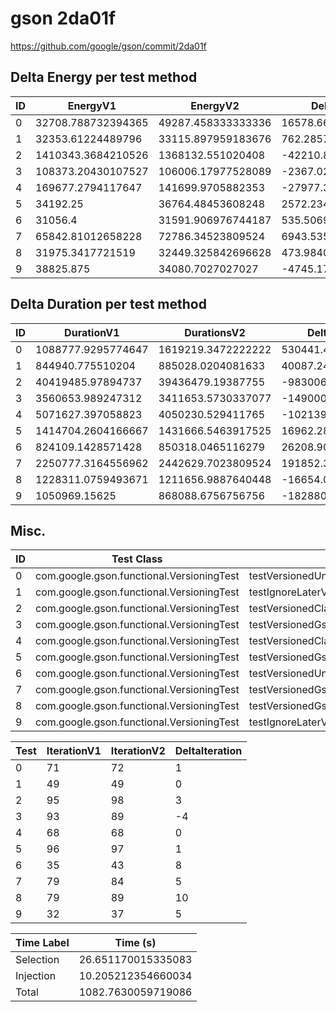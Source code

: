 # gson 2da01f


https://github.com/google/gson/commit/2da01f



## Delta Energy per test method


| ID | EnergyV1 | EnergyV2 | DeltaEnergy | σV1 | σV2 |
| --- | --- | --- | --- | --- | --- |
| 0 | 32708.788732394365 | 49287.458333333336 | 16578.66960093897 | 4318.581091690515 | 139223.74673663656 |
| 1 | 32353.61224489796 | 33115.897959183676 | 762.2857142857174 | 2820.025581128194 | 3196.574813860623 |
| 2 | 1410343.3684210526 | 1368132.551020408 | -42210.81740064453 | 297304.2015148812 | 351225.39209692 |
| 3 | 108373.20430107527 | 106006.17977528089 | -2367.024525794375 | 45231.08500681522 | 47130.54250887808 |
| 4 | 169677.2794117647 | 141699.9705882353 | -27977.308823529398 | 401680.4595879902 | 383646.2503907876 |
| 5 | 34192.25 | 36764.48453608248 | 2572.2345360824766 | 9070.715486525856 | 12454.976594988833 |
| 6 | 31056.4 | 31591.906976744187 | 535.5069767441855 | 3490.497362841004 | 3613.3729190068093 |
| 7 | 65842.81012658228 | 72786.34523809524 | 6943.53511151296 | 46706.23375060849 | 51161.528672266926 |
| 8 | 31975.3417721519 | 32449.325842696628 | 473.98407054472773 | 3197.900109609414 | 3038.8921649929844 |
| 9 | 38825.875 | 34080.7027027027 | -4745.1722972973 | 20927.135976331665 | 10733.751450863376 |

## Delta Duration per test method


| ID | DurationV1 | DurationsV2 | DeltaDuration |
| --- | --- | --- | --- |
| 0 | 1088777.9295774647 | 1619219.3472222222 | 530441.4176447575 |
| 1 | 844940.775510204 | 885028.0204081633 | 40087.24489795929 |
| 2 | 40419485.97894737 | 39436479.19387755 | -983006.7850698233 |
| 3 | 3560653.989247312 | 3411653.5730337077 | -149000.41621360416 |
| 4 | 5071627.397058823 | 4050230.529411765 | -1021396.8676470583 |
| 5 | 1414704.2604166667 | 1431666.5463917525 | 16962.285975085804 |
| 6 | 824109.1428571428 | 850318.0465116279 | 26208.90365448501 |
| 7 | 2250777.3164556962 | 2442629.7023809524 | 191852.38592525618 |
| 8 | 1228311.0759493671 | 1211656.9887640448 | -16654.087185322307 |
| 9 | 1050969.15625 | 868088.6756756756 | -182880.48057432438 |

## Misc.

| ID | Test Class | Test Method |
| --- | --- | --- |
| 0 | com.google.gson.functional.VersioningTest | testVersionedUntilSerialization |
| 1 | com.google.gson.functional.VersioningTest | testIgnoreLaterVersionClassSerialization |
| 2 | com.google.gson.functional.VersioningTest | testVersionedClassesDeserialization |
| 3 | com.google.gson.functional.VersioningTest | testVersionedGsonWithUnversionedClassesSerialization |
| 4 | com.google.gson.functional.VersioningTest | testVersionedClassesSerialization |
| 5 | com.google.gson.functional.VersioningTest | testVersionedGsonMixingSinceAndUntilSerialization |
| 6 | com.google.gson.functional.VersioningTest | testVersionedUntilDeserialization |
| 7 | com.google.gson.functional.VersioningTest | testVersionedGsonWithUnversionedClassesDeserialization |
| 8 | com.google.gson.functional.VersioningTest | testVersionedGsonMixingSinceAndUntilDeserialization |
| 9 | com.google.gson.functional.VersioningTest | testIgnoreLaterVersionClassDeserialization |




| Test | IterationV1 | IterationV2 | DeltaIteration |
| --- | --- | --- | --- |
| 0 | 71 | 72 | 1 |
| 1 | 49 | 49 | 0 |
| 2 | 95 | 98 | 3 |
| 3 | 93 | 89 | -4 |
| 4 | 68 | 68 | 0 |
| 5 | 96 | 97 | 1 |
| 6 | 35 | 43 | 8 |
| 7 | 79 | 84 | 5 |
| 8 | 79 | 89 | 10 |
| 9 | 32 | 37 | 5 |



| Time Label | Time (s) |
| --- | --- |
| Selection | 26.651170015335083 |
| Injection | 10.205212354660034 |
| Total | 1082.7630059719086 |


